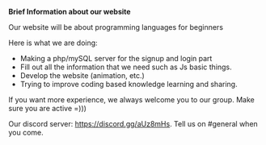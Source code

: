 <b>Brief Information about our website</b>

Our website will be about programming languages for beginners

Here is what we are doing:
- Making a php/mySQL server for the signup and login part
- Fill out all the information that we need such as Js basic things.
- Develop the website (animation, etc.)
- Trying to improve coding based knowledge learning and sharing.

If you want more experience, we always welcome you to our group. Make sure you are active =)))

Our discord server: https://discord.gg/aUz8mHs. Tell us on #general when you come. 

